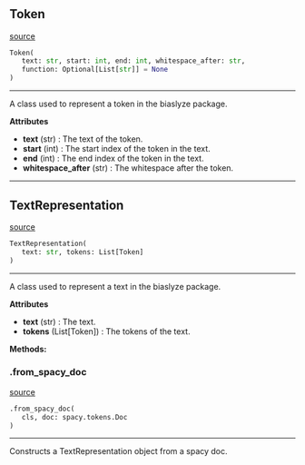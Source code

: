 #


## Token
[source](https://github.com/biaslyze-dev/biaslyze/blob/main/biaslyze/text_representation.py/#L13)
```python 
Token(
   text: str, start: int, end: int, whitespace_after: str,
   function: Optional[List[str]] = None
)
```


---
A class used to represent a token in the biaslyze package.


**Attributes**

* **text** (str) : The text of the token.
* **start** (int) : The start index of the token in the text.
* **end** (int) : The end index of the token in the text.
* **whitespace_after** (str) : The whitespace after the token.


----


## TextRepresentation
[source](https://github.com/biaslyze-dev/biaslyze/blob/main/biaslyze/text_representation.py/#L39)
```python 
TextRepresentation(
   text: str, tokens: List[Token]
)
```


---
A class used to represent a text in the biaslyze package.


**Attributes**

* **text** (str) : The text.
* **tokens** (List[Token]) : The tokens of the text.



**Methods:**


### .from_spacy_doc
[source](https://github.com/biaslyze-dev/biaslyze/blob/main/biaslyze/text_representation.py/#L67)
```python
.from_spacy_doc(
   cls, doc: spacy.tokens.Doc
)
```

---
Constructs a TextRepresentation object from a spacy doc.
